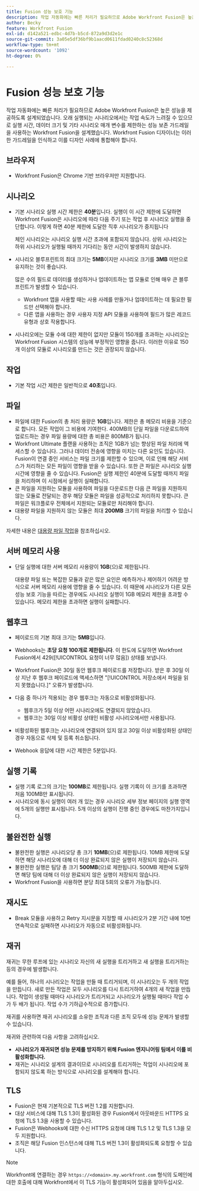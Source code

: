 ```yaml
---
title: Fusion 성능 보호 기능
description: 작업 자동화에는 빠른 처리가 필요하므로 Adobe Workfront Fusion은 높은 성능을 제공하도록 설계되었습니다. 오래 실행되는 시나리오에서는 작업 속도가 느려질 수 있으므로 실행 시간, 데이터 크기 및 기타 시나리오 매개 변수를 제한하는 성능 보존 가드레일을 사용하는 Workfront Fusion을 설계했습니다. Workfront Fusion 디자이너는 이러한 가드레일을 인식하고 이를 디자인 사례에 통합해야 합니다.
author: Becky
feature: Workfront Fusion
exl-id: d142a521-edbc-4d7b-b5cd-872a9d3d2e1c
source-git-commit: 3a05e5df36bf9b1aacd0611fdad0240c8c52368d
workflow-type: tm+mt
source-wordcount: '1092'
ht-degree: 0%

---
```


# Fusion 성능 보호 기능

작업 자동화에는 빠른 처리가 필요하므로 Adobe Workfront Fusion은 높은 성능을 제공하도록 설계되었습니다. 오래 실행되는 시나리오에서는 작업 속도가 느려질 수 있으므로 실행 시간, 데이터 크기 및 기타 시나리오 매개 변수를 제한하는 성능 보존 가드레일을 사용하는 Workfront Fusion을 설계했습니다. Workfront Fusion 디자이너는 이러한 가드레일을 인식하고 이를 디자인 사례에 통합해야 합니다.

## 브라우저

* Workfront Fusion은 Chrome 기반 브라우저만 지원합니다.

## 시나리오

* 기본 시나리오 실행 시간 제한은 **40분**&#x200B;입니다. 실행이 이 시간 제한에 도달하면 Workfront Fusion은 시나리오에 따라 다음 주기 또는 작업 후 시나리오 실행을 중단합니다. 이렇게 하면 40분 제한에 도달한 직후 시나리오가 중지됩니다

  체인 시나리오는 시나리오 실행 시간 초과에 포함되지 않습니다. 상위 시나리오는 하위 시나리오가 실행될 때까지 기다리는 동안 시간이 발생하지 않습니다.
* 시나리오 블루프린트의 최대 크기는 **5MB**&#x200B;이지만 시나리오 크기를 **3MB** 미만으로 유지하는 것이 좋습니다.

  많은 수의 필드로 데이터를 생성하거나 업데이트하는 앱 모듈로 인해 매우 큰 블루프린트가 발생할 수 있습니다.

   * Workfront 앱을 사용할 때는 사용 사례를 만들거나 업데이트하는 데 필요한 필드만 선택해야 합니다.
   * 다른 앱을 사용하는 경우 사용자 지정 API 모듈을 사용하여 필드가 많은 레코드 유형과 상호 작용합니다.

* 시나리오에는 모듈 수에 대한 제한이 없지만 모듈이 150개를 초과하는 시나리오는 Workfront Fusion 시스템의 성능에 부정적인 영향을 줍니다. 이러한 이유로 150개 이상의 모듈로 시나리오를 만드는 것은 권장되지 않습니다.

## 작업

* 기본 작업 시간 제한은 일반적으로 **40초**&#x200B;입니다.

<!--
* The operation timeout for calls to Adobe Workfront is **120 seconds**.
-->

## 파일

* 파일에 대한 Fusion의 총 처리 용량은 **1GB**&#x200B;입니다. 제한은 총 메모리 비용을 기준으로 합니다. 모든 작업이 그 비용에 기여한다. 400MB의 단일 파일을 다운로드하여 업로드하는 경우 파일 용량에 대한 총 비용은 800MB가 됩니다.
* Workfront Ultimate 플랜을 사용하는 조직은 1GB가 넘는 향상된 파일 처리에 액세스할 수 있습니다. 그러나 데이터 전송에 영향을 미치는 다른 요인도 있습니다. Fusion이 연결 중인 서비스는 파일 크기를 제한할 수 있으며, 이로 인해 해당 서비스가 처리하는 모든 파일이 영향을 받을 수 있습니다. 또한 큰 파일은 시나리오 실행 시간에 영향을 줄 수 있습니다. Fusion은 실행 제한인 40분에 도달할 때까지 파일을 처리하며 이 시점에서 실행이 실패합니다.
* 큰 파일을 지원하는 모듈을 사용하여 파일을 다운로드한 다음 큰 파일을 지원하지 않는 모듈로 전달되는 경우 해당 모듈은 파일을 성공적으로 처리하지 못합니다. 큰 파일은 워크플로우 전체에서 지원되는 모듈로만 처리해야 합니다.
* 대용량 파일을 지원하지 않는 모듈은 최대 **200MB** 크기의 파일을 처리할 수 있습니다.

자세한 내용은 [대용량 파일 작업](/help/workfront-fusion/references/scenarios/fusion-large-files.md)을 참조하십시오.

## 서버 메모리 사용

* 단일 실행에 대한 서버 메모리 사용량이 **1GB**(으)로 제한됩니다.

  대용량 파일 또는 복잡한 모듈과 같은 많은 요인은 예측하거나 제어하기 어려운 방식으로 서버 메모리 사용에 영향을 줄 수 있습니다. 이 때문에 시나리오가 다른 모든 성능 보호 기능을 따르는 경우에도 시나리오 실행이 1GB 메모리 제한을 초과할 수 있습니다. 메모리 제한을 초과하면 실행이 실패합니다.

## 웹후크

* 페이로드의 기본 최대 크기는 **5MB**&#x200B;입니다.
* Webhooks는 **초당 요청 100개로 제한됩니다**. 이 한도에 도달하면 Workfront Fusion에서 429([!UICONTROL 요청이 너무 많음]) 상태를 보냅니다.
* Workfront Fusion은 30일 동안 웹후크 페이로드를 저장합니다. 받은 후 30일 이상 지난 후 웹후크 페이로드에 액세스하면 &quot;[!UICONTROL 저장소에서 파일을 읽지 못했습니다.]&quot; 오류가 발생합니다.
* 다음 중 하나가 적용되는 경우 웹후크는 자동으로 비활성화됩니다.

   * 웹후크가 5일 이상 어떤 시나리오에도 연결되지 않았습니다.
   * 웹후크는 30일 이상 비활성 상태인 비활성 시나리오에서만 사용됩니다.

* 비활성화된 웹후크는 시나리오에 연결되어 있지 않고 30일 이상 비활성화된 상태인 경우 자동으로 삭제 및 등록 취소됩니다.
* Webhook 응답에 대한 시간 제한은 5분입니다.

## 실행 기록

* 실행 기록 로그의 크기는 **100MB**&#x200B;로 제한됩니다. 실행 기록이 이 크기를 초과하면 처음 100MB만 표시됩니다.
* 시나리오에 동시 실행이 여러 개 있는 경우 시나리오 세부 정보 페이지의 실행 영역에 5개의 실행만 표시됩니다. 5개 이상의 실행이 진행 중인 경우에도 마찬가지입니다.

## 불완전한 실행

* 불완전한 실행은 시나리오당 총 크기 **10MB**(으)로 제한됩니다. 10MB 제한에 도달하면 해당 시나리오에 대해 더 이상 완료되지 않은 실행이 저장되지 않습니다.
* 불완전한 실행은 팀당 총 크기 **500MB**(으)로 제한됩니다. 500MB 제한에 도달하면 해당 팀에 대해 더 이상 완료되지 않은 실행이 저장되지 않습니다.
* Workfront Fusion을 사용하면 분당 최대 5회의 오류가 가능합니다.

## 재시도

* Break 모듈을 사용하고 Retry 지시문을 지정할 때 시나리오가 2분 기간 내에 10번 연속적으로 실패하면 시나리오가 자동으로 비활성화됩니다.

## 재귀

재귀는 무한 루프에 있는 시나리오 자신의 새 실행을 트리거하고 새 실행을 트리거하는 등의 경우에 발생합니다.

예를 들어, 하나의 시나리오는 작업을 만들 때 트리거되며, 이 시나리오는 두 개의 작업을 만듭니다. 새로 만든 작업은 모두 시나리오를 다시 트리거하여 4개의 새 작업을 만듭니다. 작업이 생성될 때마다 시나리오가 트리거되고 시나리오가 실행될 때마다 작업 수가 두 배가 됩니다. 작업 수가 기하급수적으로 증가합니다.

재귀를 사용하면 재귀 시나리오를 소유한 조직과 다른 조직 모두에 성능 문제가 발생할 수 있습니다.

재귀와 관련하여 다음 사항을 고려하십시오.

* **시나리오가 재귀되면 성능 문제를 방지하기 위해 Fusion 엔지니어링 팀에서 이를 비활성화합니다.**
* 재귀는 시나리오 설계의 결과이므로 시나리오를 트리거하는 작업이 시나리오에 포함되지 않도록 하는 방식으로 시나리오를 설계해야 합니다.

## TLS

* Fusion은 현재 기본적으로 TLS 버전 1.2를 지원합니다.
* 대상 서비스에 대해 TLS 1.3이 활성화된 경우 Fusion에서 아웃바운드 HTTPS 요청에 TLS 1.3을 사용할 수 있습니다.
* Fusion은 Webhooks에 대한 수신 HTTPS 요청에 대해 TLS 1.2 및 TLS 1.3을 모두 지원합니다.
* 조직은 해당 Fusion 인스턴스에 대해 TLS 버전 1.3이 활성화되도록 요청할 수 있습니다.

>[!NOTE]
>
> Workfront에 연결하는 경우 `https://<domain>.my.workfront.com` 형식의 도메인에 대한 호출에 대해 Workfront에서 이 TLS 기능이 활성화되어 있음을 알아두십시오.
